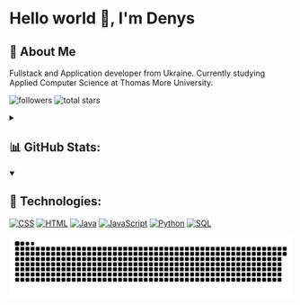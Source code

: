 # Hello world 👋, I'm Denys

## 👀 About Me
<p>Fullstack and Application developer from Ukraine. Currently studying Applied Computer Science at Thomas More University.</p>

<p align="left">
  <span style="display:inline-block; margin:0.1px;">
    <img alt="followers" title="Follow me on Github" src="https://custom-icon-badges.demolab.com/github/followers/DenysHerasymchuk?color=236ad3&labelColor=1155ba&style=for-the-badge&logo=person-add&label=Follow&logoColor=white" />
  </span>
  <span style="display:inline-block; margin:0.1px;">
    <img alt="total stars" title="Total stars on GitHub" src="https://custom-icon-badges.demolab.com/github/stars/DenysHerasymchuk?color=55960c&style=for-the-badge&labelColor=488207&logo=star" />
  </span>
</p>

<details>
  <summary><h2>📊 GitHub Stats:</h2></summary>
  
  <p align="center">
    <span style="display:inline-block; margin:4px;">
      <img src="https://github-readme-stats.vercel.app/api?username=DenysHerasymchuk&theme=dark&hide_border=false&include_all_commits=true&count_private=true" />
    </span>
    <span style="display:inline-block; margin:4px;">
      <img src="https://nirzak-streak-stats.vercel.app/?user=DenysHerasymchuk&theme=dark&hide_border=false" />
    </span>
    <span style="display:inline-block; margin:4px;">
      <img src="https://github-readme-stats.vercel.app/api/top-langs/?username=DenysHerasymchuk&theme=dark&hide_border=false&include_all_commits=true&count_private=true&layout=compact" />
    </span>
  </p>

  <h3>🔥 Top Contributed Repo:</h3></summary>
  
  <p align="left">
    <span style="display:inline-block; margin:4px;">
      <img src="https://github-contributor-stats.vercel.app/api?username=DenysHerasymchuk&limit=5&theme=dark&combine_all_yearly_contributions=true" />
    </span>
  </p>
</details>

<details open> 
  <summary><h2>🍔 Technologies:</h2></summary>

  <p>
      <a href="https://github.com/search?q=user%3ADenverCoder1+language%3Acss"><img alt="CSS" src="https://img.shields.io/badge/CSS-1572B6.svg?logo=css3&logoColor=white"></a>
      <a href="https://github.com/search?q=user%3ADenverCoder1+language%3Ahtml"><img alt="HTML" src="https://img.shields.io/badge/HTML-E34F26.svg?logo=html5&logoColor=white"></a>
      <a href="https://github.com/search?q=user%3ADenverCoder1+language%3Ajava"><img alt="Java" src="https://custom-icon-badges.demolab.com/badge/Java-007396.svg?logo=java&logoColor=white"></a>
      <a href="https://github.com/search?q=user%3ADenverCoder1+language%3Ajavascript"><img alt="JavaScript" src="https://img.shields.io/badge/JavaScript-F7DF1E.svg?logo=javascript&logoColor=black"></a>
      <a href="https://github.com/search?q=user%3ADenverCoder1+language%3Apython"><img alt="Python" src="https://img.shields.io/badge/Python-14354C.svg?logo=python&logoColor=white"></a>
      <a href="https://github.com/search?q=user%3ADenverCoder1+language%3Asql"><img alt="SQL" src="https://custom-icon-badges.demolab.com/badge/SQL-025E8C.svg?logo=database&logoColor=white"></a>
  </p>

<picture>
  <source media="(prefers-color-scheme: dark)" srcset="https://raw.githubusercontent.com/DenysHerasymchuk/DenysHerasymchuk/output/github-snake-dark.svg" />
  <source media="(prefers-color-scheme: light)" srcset="https://raw.githubusercontent.com/DenysHerasymchuk/DenysHerasymchuk/output/github-snake.svg" />
  <img alt="github-snake" src="https://raw.githubusercontent.com/DenysHerasymchuk/DenysHerasymchuk/output/github-snake.svg" />
</picture>
